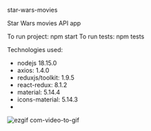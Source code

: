 star-wars-movies

Star Wars movies API app

To run project: npm start
To run tests: npm tests

Technologies used:

- nodejs 18.15.0
- axios: 1.4.0
- reduxjs/toolkit: 1.9.5
- react-redux: 8.1.2
- material: 5.14.4
- icons-material: 5.14.3
- 
![ezgif com-video-to-gif](https://github.com/EdgarasMon/star-wars-movies/assets/88674998/7f782669-7872-45c5-a3a4-1f8038324461)
